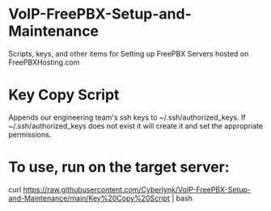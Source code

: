 # VoIP-FreePBX-Setup-and-Maintenance
Scripts, keys, and other items for Setting up FreePBX Servers hosted on FreePBXHosting.com

# Key Copy Script
Appends our engineering team's ssh keys to ~/.ssh/authorized_keys.  If ~/.ssh/authorized_keys does not exist it will create it and set the appropriate permissions.
# To use, run on the target server:
curl https://raw.githubusercontent.com/Cyberlynk/VoIP-FreePBX-Setup-and-Maintenance/main/Key%20Copy%20Script | bash
